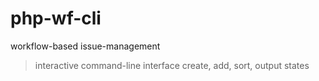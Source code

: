 # php-wf-cli

workflow-based issue-management

> interactive command-line interface
> create, add, sort, output states
